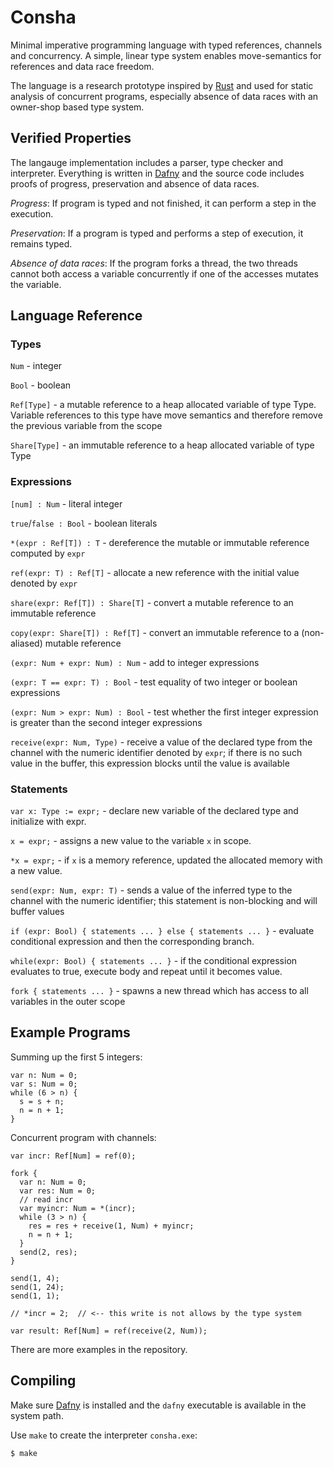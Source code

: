 Consha
======

Minimal imperative programming language with typed references, channels and concurrency. A simple, linear type system enables move-semantics for references and data race freedom.

The language is a research prototype inspired by [Rust](https://www.rust-lang.org/) and used for static analysis of concurrent programs, especially absence of data races with an owner-shop based type system.

Verified Properties
-------------------

The langauge implementation includes a parser, type checker and interpreter. Everything is written in [Dafny](http://dafny.codeplex.com/) and the source code includes proofs of progress, preservation and absence of data races.

*Progress*: If program is typed and not finished, it can perform a step in the execution.

*Preservation*: If a program is typed and performs a step of execution, it remains typed.

*Absence of data races*: If the program forks a thread, the two threads cannot both access a variable concurrently if one of the accesses mutates the variable.

Language Reference
------------------

### Types

`Num` - integer

`Bool` - boolean

`Ref[Type]` - a mutable reference to a heap allocated variable of type Type.
Variable references to this type have move semantics and therefore remove the
previous variable from the scope

`Share[Type]` - an immutable reference to a heap allocated variable of type Type

### Expressions

`[num] : Num` - literal integer

`true`/`false : Bool` - boolean literals

`*(expr : Ref[T]) : T` - dereference the mutable or immutable reference computed by `expr`

`ref(expr: T) : Ref[T]` - allocate a new reference with the initial value denoted by `expr`

`share(expr: Ref[T]) : Share[T]` - convert a mutable reference to an immutable reference

`copy(expr: Share[T]) : Ref[T]` - convert an immutable reference to a (non-aliased) mutable reference

`(expr: Num + expr: Num) : Num` - add to integer expressions 

`(expr: T == expr: T) : Bool` - test equality of two integer or boolean expressions

`(expr: Num > expr: Num) : Bool` - test whether the first integer expression is greater than the second integer expressions

`receive(expr: Num, Type)` - receive a value of the declared type from the channel with the numeric identifier denoted by `expr`; if there is no such value in the buffer, this expression blocks until the value is available

### Statements

`var x: Type := expr;` - declare new variable of the declared type and initialize with expr.

`x = expr;` - assigns a new value to the variable `x` in scope.

`*x = expr;` - if `x` is a memory reference, updated the allocated memory with a new value.

`send(expr: Num, expr: T)` - sends a value of the inferred type to the channel with the numeric identifier; this statement is non-blocking and will buffer values

`if (expr: Bool) { statements ... } else { statements ... }` - evaluate conditional expression and then the corresponding branch.

`while(expr: Bool) { statements ... }` - if the conditional expression evaluates to true, execute body and repeat until it becomes value.

`fork { statements ... }` - spawns a new thread which has access to all variables in the outer scope

Example Programs
----------------

Summing up the first 5 integers:

```
var n: Num = 0;
var s: Num = 0;
while (6 > n) {
  s = s + n;
  n = n + 1;
}
```

Concurrent program with channels:

```
var incr: Ref[Num] = ref(0);

fork {
  var n: Num = 0;
  var res: Num = 0;
  // read incr
  var myincr: Num = *(incr);
  while (3 > n) {
    res = res + receive(1, Num) + myincr;
    n = n + 1;
  }
  send(2, res);
}

send(1, 4);
send(1, 24);
send(1, 1);

// *incr = 2;  // <-- this write is not allows by the type system

var result: Ref[Num] = ref(receive(2, Num));
```

There are more examples in the repository.

Compiling
---------

Make sure [Dafny](http://dafny.codeplex.com/) is installed and the `dafny` executable is available in the system path.

Use `make` to create the interpreter `consha.exe`:

    $ make
